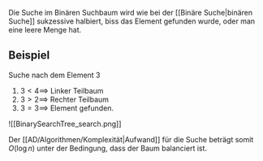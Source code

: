 Die Suche im Binären Suchbaum wird wie bei der [[Binäre Suche|binären Suche]] sukzessive halbiert, biss das Element gefunden wurde, oder man eine leere Menge hat.

## Beispiel
Suche nach dem Element 3
1. $3\lt4 \implies$ Linker Teilbaum
2. $3\gt 2 \implies$ Rechter Teilbaum
3. $3=3 \implies$ Element gefunden.

![[BinarySearchTree_search.png]]

Der [[AD/Algorithmen/Komplexität|Aufwand]] für die Suche beträgt somit $O(\log n)$ unter der Bedingung, dass der Baum balanciert ist.